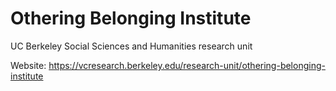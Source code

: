 # Othering Belonging Institute
UC Berkeley Social Sciences and Humanities research unit

Website: https://vcresearch.berkeley.edu/research-unit/othering-belonging-institute
